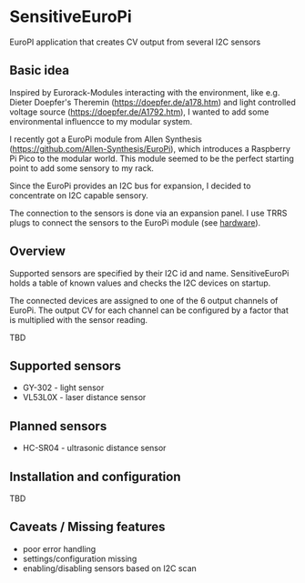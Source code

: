 # SensitiveEuroPi

EuroPI application that creates CV output from several I2C sensors

## Basic idea

Inspired by Eurorack-Modules interacting with the environment, like e.g. Dieter Doepfer's Theremin (https://doepfer.de/a178.htm) and light controlled voltage source (https://doepfer.de/A1792.htm), I wanted to add some environmental influencce to my modular system.

I recently got a EuroPi module from Allen Synthesis (https://github.com/Allen-Synthesis/EuroPi), which introduces a Raspberry Pi Pico to the modular world. This module seemed to be the perfect starting point to add some sensory to my rack.

Since the EuroPi provides an I2C bus for expansion, I decided to concentrate on I2C capable sensory.

The connection to the sensors is done via an expansion panel. I use TRRS plugs to connect the sensors to the EuroPi module (see [hardware](hardware/README.md)).

## Overview

Supported sensors are specified by their I2C id and name. SensitiveEuroPi holds a table of known values and checks
the I2C devices on startup.

The connected devices are assigned to one of the 6 output channels of EuroPi. The output CV for each channel can be configured by a factor that is multiplied with the sensor reading.

TBD

## Supported sensors

* GY-302 - light sensor
* VL53L0X - laser distance sensor

## Planned sensors

* HC-SR04 - ultrasonic distance sensor

## Installation and configuration

TBD

## Caveats / Missing features

* poor error handling
* settings/configuration missing
* enabling/disabling sensors based on I2C scan

